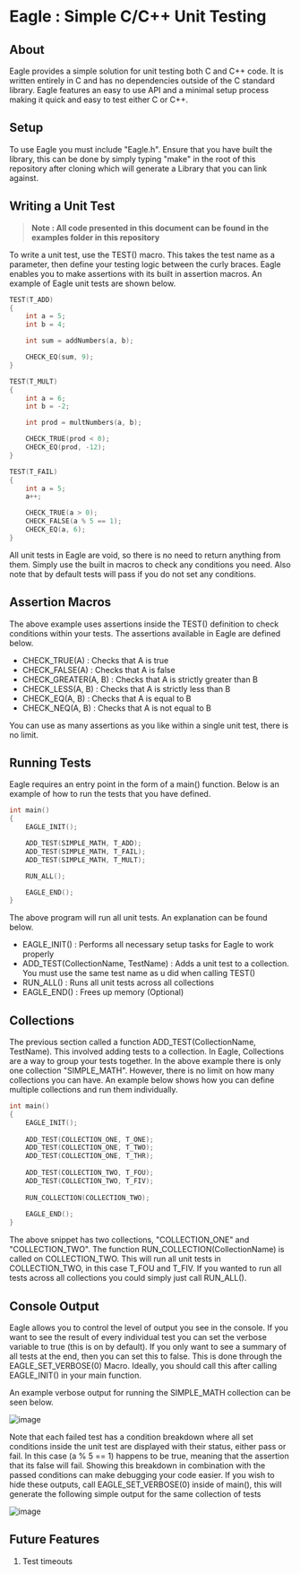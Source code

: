 # Eagle : Simple C/C++ Unit Testing

## About

Eagle provides a simple solution for unit testing both C and C++ code. It is written entirely in C and has no dependencies outside of the C standard library. Eagle features an easy to use API and a minimal setup process making it quick and easy to test either C or C++.

## Setup

To use Eagle you must include "Eagle.h". Ensure that you have built the library, this can be done by simply typing "make" in the root of this repository after cloning which will generate a Library that you can link against.

## Writing a Unit Test

> **Note : All code presented in this document can be found in the examples folder in this repository**

To write a unit test, use the TEST() macro. This takes the test name as a parameter, then define your testing logic between the curly braces. Eagle enables you to make assertions with its built in assertion macros. An example of Eagle unit tests are shown below. 

```C
TEST(T_ADD)
{
    int a = 5;
    int b = 4;

    int sum = addNumbers(a, b);

    CHECK_EQ(sum, 9);
}

TEST(T_MULT)
{
    int a = 6;
    int b = -2;

    int prod = multNumbers(a, b);

    CHECK_TRUE(prod < 0);
    CHECK_EQ(prod, -12);
}

TEST(T_FAIL)
{
    int a = 5;
    a++;

    CHECK_TRUE(a > 0);
    CHECK_FALSE(a % 5 == 1);
    CHECK_EQ(a, 6);
}
```

All unit tests in Eagle are void, so there is no need to return anything from them. Simply use the built in macros to check any conditions you need. Also note that by default tests will pass if you do not set any conditions.

## Assertion Macros

The above example uses assertions inside the TEST() definition to check conditions within your tests. The assertions available in Eagle are defined below.

* CHECK_TRUE(A) : Checks that A is true
* CHECK_FALSE(A) : Checks that A is false
* CHECK_GREATER(A, B) : Checks that A is strictly greater than B
* CHECK_LESS(A, B) : Checks that A is strictly less than B
* CHECK_EQ(A, B) : Checks that A is equal to B
* CHECK_NEQ(A, B) : Checks that A is not equal to B

You can use as many assertions as you like within a single unit test, there is no limit.

## Running Tests

Eagle requires an entry point in the form of a main() function. Below is an example of how to run the tests that you have defined. 

```C
int main()
{
    EAGLE_INIT();

    ADD_TEST(SIMPLE_MATH, T_ADD);
    ADD_TEST(SIMPLE_MATH, T_FAIL);
    ADD_TEST(SIMPLE_MATH, T_MULT);

    RUN_ALL();

    EAGLE_END();
}
```

The above program will run all unit tests. An explanation can be found below.

* EAGLE_INIT() : Performs all necessary setup tasks for Eagle to work properly
* ADD_TEST(CollectionName, TestName) : Adds a unit test to a collection. You must use the same test name as u did when calling TEST()
* RUN_ALL() : Runs all unit tests across all collections
* EAGLE_END() : Frees up memory (Optional)

## Collections

The previous section called a function ADD_TEST(CollectionName, TestName). This involved adding tests to a collection. In Eagle, Collections are a way to group your tests together. In the above example there is only one collection "SIMPLE_MATH". However, there is no limit on how many collections you can have. An example below shows how you can define multiple collections and run them individually.

```C
int main()
{
    EAGLE_INIT();
    
    ADD_TEST(COLLECTION_ONE, T_ONE);
    ADD_TEST(COLLECTION_ONE, T_TWO);
    ADD_TEST(COLLECTION_ONE, T_THR);
    
    ADD_TEST(COLLECTION_TWO, T_FOU);
    ADD_TEST(COLLECTION_TWO, T_FIV);
    
    RUN_COLLECTION(COLLECTION_TWO);
    
    EAGLE_END();
}
```

The above snippet has two collections, "COLLECTION_ONE" and "COLLECTION_TWO". The function RUN_COLLECTION(CollectionName) is called on COLLECTION_TWO. This will run all unit tests in COLLECTION_TWO, in this case T_FOU and T_FIV. If you wanted to run all tests across all collections you could simply just call RUN_ALL().

## Console Output

Eagle allows you to control the level of output you see in the console. If you want to see the result of every individual test you can set the verbose variable to true (this is on by default). If you only want to see a summary of all tests at the end, then you can set this to false. This is done through the EAGLE_SET_VERBOSE(0) Macro. Ideally, you should call this after calling EAGLE_INIT() in your main function. 

An example verbose output for running the SIMPLE_MATH collection can be seen below.

![image](https://user-images.githubusercontent.com/76637128/210017352-bc61a2a2-7bfd-4380-94a8-139cc702c205.png)

Note that each failed test has a condition breakdown where all set conditions inside the unit test are displayed with their status, either pass or fail. In this case (a % 5 == 1) happens to be true, meaning that the assertion that its false will fail. Showing this breakdown in combination with the passed conditions can make debugging your code easier. If you wish to hide these outputs, call EAGLE_SET_VERBOSE(0) inside of main(), this will generate the following simple output for the same collection of tests

![image](https://user-images.githubusercontent.com/76637128/210017801-d7330235-fb74-4483-b0b2-c5220ba85c01.png)

## Future Features

1. Test timeouts




